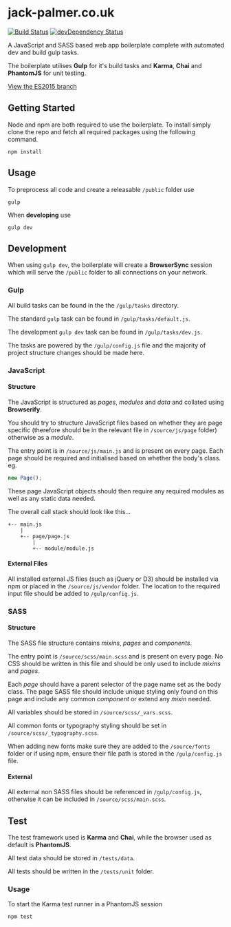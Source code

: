 # jack-palmer.co.uk
[![Build Status](https://travis-ci.org/UsainBloot/js-gulp-boilerplate.svg)](https://travis-ci.org/UsainBloot/js-gulp-boilerplate) [![devDependency Status](https://david-dm.org/UsainBloot/js-gulp-boilerplate/dev-status.svg)](https://david-dm.org/UsainBloot/js-gulp-boilerplate#info=devDependencies)

A JavaScript and SASS based web app boilerplate complete with automated dev and build gulp tasks.

The boilerplate utilises **Gulp** for it's build tasks and **Karma**, **Chai** and **PhantomJS** for unit testing.

[View the ES2015 branch](https://github.com/UsainBloot/js-gulp-boilerplate/tree/es2015)

## Getting Started
Node and npm are both required to use the boilerplate.
To install simply clone the repo and fetch all required packages using the following command.
```
npm install
```

## Usage
To preprocess all code and create a releasable `/public` folder use
```
gulp
```
When **developing** use
```
gulp dev
```

## Development

When using `gulp dev`, the boilerplate will create a **BrowserSync** session which will serve the `/public` folder to all connections on your network.

### Gulp
All build tasks can be found in the the `/gulp/tasks` directory.

The standard `gulp` task can be found in `/gulp/tasks/default.js`.

The development `gulp dev` task can be found in `/gulp/tasks/dev.js`.

The tasks are powered by the `/gulp/config.js` file and the majority of project structure changes should be made here.

### JavaScript

#### Structure
The JavaScript is structured as *pages*, *modules* and *data* and collated using **Browserify**.

You should try to structure JavaScript files based on whether they are page specific (therefore should be in the relevant file in `/source/js/page` folder) otherwise as a *module*.

The entry point is in `/source/js/main.js` and is present on every page. Each page should be required and initialised based on whether the body's class. eg.

```javascript
new Page();
```
These page JavaScript objects should then require any required modules as well as any static data needed.

The overall call stack should look like this...

```
+-- main.js
    |
    +-- page/page.js
        |
        +-- module/module.js
```

#### External Files
All installed external JS files (such as jQuery or D3) should be installed via npm or placed in the `/source/js/vendor` folder. The location to the required input file should be added to `/gulp/config.js`.

### SASS

#### Structure
The SASS file structure contains *mixins*, *pages* and *components*.

The entry point is `/source/scss/main.scss` and is present on every page. No CSS should be written in this file and should be only used to include *mixins* and *pages*.

Each *page* should have a parent selector of the page name set as the body class. The page SASS file should include unique styling only found on this page and include any common *component* or extend any *mixin* needed.

All variables should be stored in `/source/scss/_vars.scss`.

All common fonts or typography styling should be set in `/source/scss/_typography.scss`.

When adding new fonts make sure they are added to the `/source/fonts` folder or if using npm, ensure their file path is stored in the `/gulp/config.js` file.

#### External
All external non SASS files should be referenced in `/gulp/config.js`, otherwise it can be included in `/source/scss/main.scss`.

## Test

The test framework used is **Karma** and **Chai**, while the browser used as default is **PhantomJS**.

All test data should be stored in `/tests/data`.

All tests should be written in the `/tests/unit` folder.

### Usage

To start the Karma test runner in a PhantomJS session
```
npm test
```
